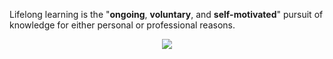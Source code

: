 
Lifelong learning is the "**ongoing**, **voluntary**, and **self-motivated**" pursuit of knowledge for either personal or professional reasons. 

<div align=center><img  src="https://cdn.jsdelivr.net/gh/Up-Young/typora@main/img/202204101120925.png"/></div>
